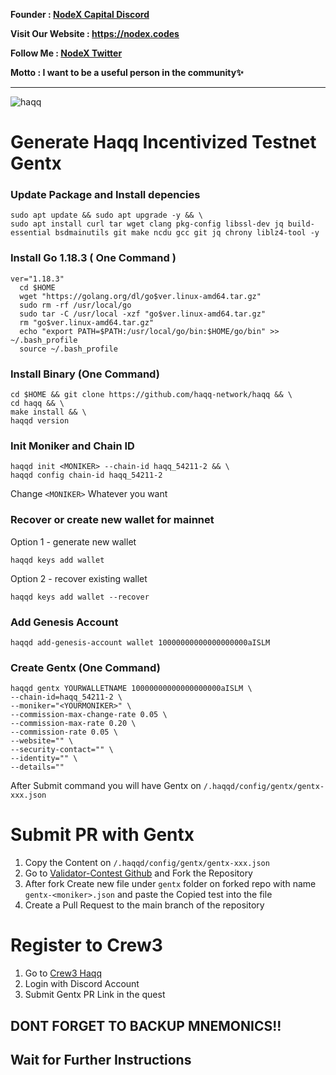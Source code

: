 <strong><p style="font-size:14px" align="left">Founder :
<a href="https://discord.gg/JqQNcwff2e" target="_blank">NodeX Capital Discord</a></p></strong>
<strong><p style="font-size:14px" align="left">Visit Our Website : 
<a href="https://nodex.codes/" target="_blank">https://nodex.codes</a></p></strong>
<strong><p style="font-size:14px" align="left">Follow Me :
<a href="https://twitter.com/nodexploit/" target="_blank">NodeX Twitter</a></p></strong>
<strong><p style="font-size:14px" align="left">Motto :
<a>I want to be a useful person in the community✨</a></p></strong>
<hr>

![haqq](https://user-images.githubusercontent.com/104348282/188024190-b43f56d0-2dc6-4e4a-be0e-a7e9f615f751.png)

# Generate Haqq Incentivized Testnet Gentx

### Update Package and Install depencies
```
sudo apt update && sudo apt upgrade -y && \
sudo apt install curl tar wget clang pkg-config libssl-dev jq build-essential bsdmainutils git make ncdu gcc git jq chrony liblz4-tool -y
```

### Install Go 1.18.3 ( One Command )
```
ver="1.18.3"
  cd $HOME
  wget "https://golang.org/dl/go$ver.linux-amd64.tar.gz"
  sudo rm -rf /usr/local/go
  sudo tar -C /usr/local -xzf "go$ver.linux-amd64.tar.gz"
  rm "go$ver.linux-amd64.tar.gz"
  echo "export PATH=$PATH:/usr/local/go/bin:$HOME/go/bin" >> ~/.bash_profile
  source ~/.bash_profile
  ```
### Install Binary (One Command)
```
cd $HOME && git clone https://github.com/haqq-network/haqq && \
cd haqq && \
make install && \
haqqd version
```

### Init Moniker and Chain ID
```
haqqd init <MONIKER> --chain-id haqq_54211-2 && \
haqqd config chain-id haqq_54211-2
```
Change `<MONIKER>` Whatever you want

### Recover or create new wallet for mainnet
Option 1 - generate new wallet
```
haqqd keys add wallet
```
Option 2 - recover existing wallet
```
haqqd keys add wallet --recover

```

### Add Genesis Account
```
haqqd add-genesis-account wallet 10000000000000000000aISLM
```

### Create Gentx (One Command)
```
haqqd gentx YOURWALLETNAME 10000000000000000000aISLM \
--chain-id=haqq_54211-2 \
--moniker="<YOURMONIKER>" \
--commission-max-change-rate 0.05 \
--commission-max-rate 0.20 \
--commission-rate 0.05 \
--website="" \
--security-contact="" \
--identity="" \
--details=""
```

After Submit command you will have Gentx on `/.haqqd/config/gentx/gentx-xxx.json`

# Submit PR with Gentx
1. Copy the Content on `/.haqqd/config/gentx/gentx-xxx.json`
2. Go to [Validator-Contest Github](https://github.com/haqq-network/validators-contest) and Fork the Repository
3. After fork Create new file under `gentx` folder on forked repo with name `gentx-<moniker>.json` and paste the Copied test into the file
4. Create a Pull Request to the main branch of the repository

# Register to Crew3
1. Go to [Crew3 Haqq](https://haqq-val-contest.crew3.xyz/)
2. Login with Discord Account
3. Submit Gentx PR Link in the quest

## DONT FORGET TO BACKUP MNEMONICS!!
## Wait for Further Instructions
